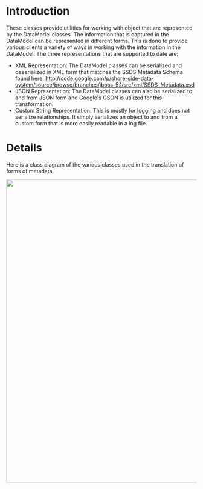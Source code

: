 # Introduction #

These classes provide utilities for working with object that are represented by the DataModel classes.  The information that is captured in the DataModel can be represented in different forms.  This is done to provide various clients a variety of ways in working with the information in the DataModel.  The three representations that are supported to date are:

  * XML Representation: The DataModel classes can be serialized and deserialized in XML form that matches the SSDS Metadata Schema found here: http://code.google.com/p/shore-side-data-system/source/browse/branches/jboss-5.1/src/xml/SSDS_Metadata.xsd
  * JSON Representation: The DataModel classes can also be serialized to and from JSON form and Google's GSON is utilized for this transformation.
  * Custom String Representation:  This is mostly for logging and does not serialize relationships.  It simply serializes an object to and from a custom form that is more easily readable in a log file.

# Details #

Here is a class diagram of the various classes used in the translation of forms of metadata.


<a href='http://shore-side-data-system.googlecode.com/svn/wiki/images/MetadataUtilities.jpg'><img src='http://shore-side-data-system.googlecode.com/svn/wiki/images/MetadataUtilities.jpg' width='800' /></a>